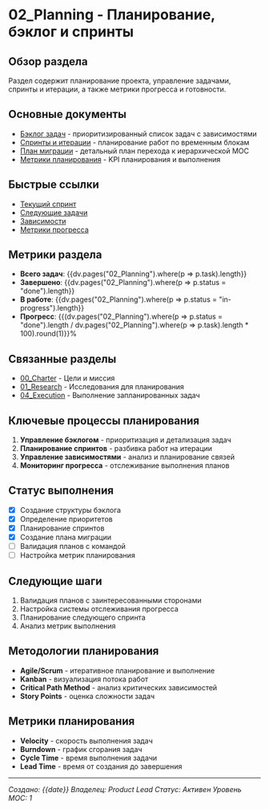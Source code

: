 # 02_Planning - Планирование, бэклог и спринты

## Обзор раздела
Раздел содержит планирование проекта, управление задачами, спринты и итерации, а также метрики прогресса и готовности.

## Основные документы
- [Бэклог задач](backlog.md) - приоритизированный список задач с зависимостями
- [Спринты и итерации](sprints.md) - планирование работ по временным блокам
- [План миграции](migration-plan.md) - детальный план перехода к иерархической MOC
- [Метрики планирования](planning-metrics.md) - KPI планирования и выполнения

## Быстрые ссылки
- [Текущий спринт](sprints.md#текущий-спринт)
- [Следующие задачи](backlog.md#следующий-спринт)
- [Зависимости](backlog.md#зависимости)
- [Метрики прогресса](planning-metrics.md#метрики-прогресса)

## Метрики раздела
- **Всего задач**: {{dv.pages("02_Planning").where(p => p.task).length}}
- **Завершено**: {{dv.pages("02_Planning").where(p => p.status = "done").length}}
- **В работе**: {{dv.pages("02_Planning").where(p => p.status = "in-progress").length}}
- **Прогресс**: {{(dv.pages("02_Planning").where(p => p.status = "done").length / dv.pages("02_Planning").where(p => p.task).length * 100).round(1)}}%

## Связанные разделы
- [00_Charter](../00_Charter/_index.md) - Цели и миссия
- [01_Research](../01_Research/_index.md) - Исследования для планирования
- [04_Execution](../04_Execution/_index.md) - Выполнение запланированных задач

## Ключевые процессы планирования
1. **Управление бэклогом** - приоритизация и детализация задач
2. **Планирование спринтов** - разбивка работ на итерации
3. **Управление зависимостями** - анализ и планирование связей
4. **Мониторинг прогресса** - отслеживание выполнения планов

## Статус выполнения
- [x] Создание структуры бэклога
- [x] Определение приоритетов
- [x] Планирование спринтов
- [x] Создание плана миграции
- [ ] Валидация планов с командой
- [ ] Настройка метрик планирования

## Следующие шаги
1. Валидация планов с заинтересованными сторонами
2. Настройка системы отслеживания прогресса
3. Планирование следующего спринта
4. Анализ метрик выполнения

## Методологии планирования
- **Agile/Scrum** - итеративное планирование и выполнение
- **Kanban** - визуализация потока работ
- **Critical Path Method** - анализ критических зависимостей
- **Story Points** - оценка сложности задач

## Метрики планирования
- **Velocity** - скорость выполнения задач
- **Burndown** - график сгорания задач
- **Cycle Time** - время выполнения задачи
- **Lead Time** - время от создания до завершения

---
*Создано: {{date}}*
*Владелец: Product Lead*
*Статус: Активен*
*Уровень MOC: 1*

